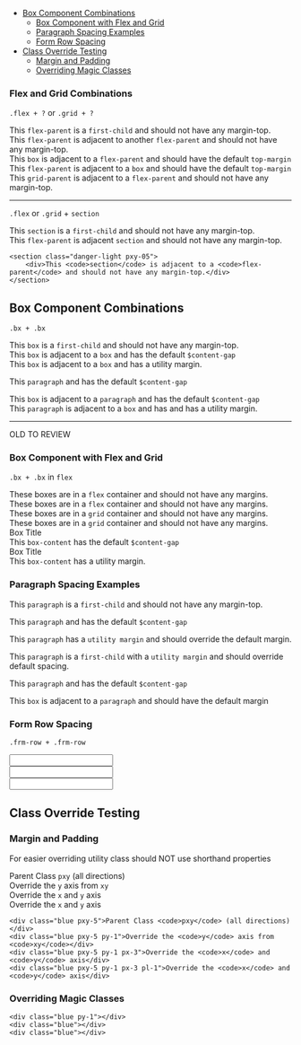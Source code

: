 <!-- MarkdownTOC -->

- [Box Component Combinations](#box-component-combinations)
    - [Box Component with Flex and Grid](#box-component-with-flex-and-grid)
    - [Paragraph Spacing Examples](#paragraph-spacing-examples)
    - [Form Row Spacing](#form-row-spacing)
- [Class Override Testing](#class-override-testing)
    - [Margin and Padding](#margin-and-padding)
    - [Overriding Magic Classes](#overriding-magic-classes)

<!-- /MarkdownTOC -->

### Flex and Grid Combinations

`.flex + ?` or `.grid + ?`
<div class="bdr bdr-red pxy-025">
    <div class="flex danger-light pxy-05">
        <div>This <code>flex-parent</code> is a <code>first-child</code> and should not have any margin-top.</div>
    </div>
    <div class="flex danger-light pxy-05">
        <div>This <code>flex-parent</code> is adjacent to another <code>flex-parent</code> and should not have any margin-top.</div>
    </div>
    <div class="bx success-light pxy-05">
        <div>This <code>box</code> is adjacent to a <code>flex-parent</code> and should have the default <code>top-margin</code></div>
    </div>
    <div class="flex success-light pxy-05">
        <div>This <code>flex-parent</code> is adjacent to a <code>box</code> and should have the default <code>top-margin</code></div>
    </div>
    <div class="grid danger-light pxy-05">
        <div>This <code>grid-parent</code> is adjacent to a <code>flex-parent</code> and should not have any margin-top.</div>
    </div>
</div>

<hr>

`.flex` or `.grid` + `section`

<div class="bdr bdr-blue pxy-025">
    <section class="danger-light pxy-05">
        <div>This <code>section</code> is a <code>first-child</code> and should not have any margin-top.</div>
    </section>
    <div class="flex danger-light pxy-05">
        <div>This <code>flex-parent</code> is adjacent <code>section</code> and should not have any margin-top.</div>
    </div>

    <section class="danger-light pxy-05">
        <div>This <code>section</code> is adjacent to a <code>flex-parent</code> and should not have any margin-top.</div>
    </section>

</div>


<a id="box-component-combinations"></a>
## Box Component Combinations

`.bx + .bx`
<div class="bdr bdr-red pxy-025">
    <div class="bx pxy-05">This <code>box</code> is a <code>first-child</code> and should not have any margin-top.</div>
    <div class="bx pxy-05">This <code>box</code> is adjacent to a <code>box</code> and has the default <code>$content-gap</code></div>
    <div class="bx pxy-05 mt-05">This <code>box</code> is adjacent to a <code>box</code> and has a <span class="txt-green">utility margin</span>.</div>
    <p>This <code>paragraph</code> and has the default <code>$content-gap</code></p>
    <div class="bx pxy-05">This <code>box</code> is adjacent to a <code>paragraph</code> and has the default <code>$content-gap</code></div>
    <div class="bx pxy-05 mt-05">This <code>paragraph</code> is adjacent to a <code>box</code> and has and has a <span class="txt-green">utility margin</span>.</div>
</div>


---

OLD TO REVIEW



<a id="box-component-with-flex-and-grid"></a>
### Box Component with Flex and Grid

`.bx + .bx` in `flex`
<div class="bdr bdr-red pxy-025 flex gg">
    <div class="bx pxy-05">These boxes are in a <code>flex</code> container and should not have any margins.</div>
    <div class="bx pxy-05">These boxes are in a <code>flex</code> container and should not have any margins.</div>
</div>

<div class="bdr bdr-red pxy-025 grid cols-2">
    <div class="bx pxy-05">These boxes are in a <code>grid</code> container and should not have any margins.</div>
    <div class="bx pxy-05">These boxes are in a <code>grid</code> container and should not have any margins.</div>
</div>


<div class="bdr bdr-red pxy-025 grid cols-2">
    <div class="bx pxy-05">
        <div class="bx-title">Box Title</div>
        <div class="bx-content">
            This <code>box-content</code> has the default <code>$content-gap</code>
        </div>
    </div>
    <div class="bx pxy-05">
        <div class="bx-title">Box Title</div>
        <div class="bx-content mt-05">
            This <code>box-content</code> has a <span class="txt-green">utility margin</span>.</div>
    </div>
</div>



<a id="paragraph-spacing-examples"></a>
### Paragraph Spacing Examples
<div class="bx pxy-025 bdr-orange">
    <p>This <code>paragraph</code> is a <code>first-child</code> and should not have any margin-top.</p>
    <p>This <code>paragraph</code> and has the default <code>$content-gap</code></p>
    <p class="mt-025">This <code>paragraph</code> has a <code><span class="txt-green">utility margin</span></code> and should override the default margin.</p>
</div>

<div class="bx pxy-025 bdr-orange">
    <p class="mt-3">This <code>paragraph</code> is a <code>first-child</code> with a <code><span class="txt-green">utility margin</span></code> and should override default spacing.</p>
    <p>This <code>paragraph</code> and has the default <code>$content-gap</code></p>
    <div class="bx">This <code>box</code> is adjacent to a <code>paragraph</code> and should have the default margin</div>
</div>

<a id="form-row-spacing"></a>
### Form Row Spacing

`.frm-row + .frm-row`
<div class="bx pxy-025 bdr-orange">
    <div class="frm-row"><input type="text"></div>
    <div class="frm-row mt-05"><input type="text"></div>
    <div class="frm-row"><input type="text"></div>
</div>


<a id="class-override-testing"></a>
## Class Override Testing

<a id="margin-and-padding"></a>
### Margin and Padding


For easier overriding utility class should NOT use shorthand properties

<div class="blue pxy-5">Parent Class <code>pxy</code> (all directions)</div>
<div class="blue pxy-5 py-1">Override the <code>y</code> axis from <code>xy</code></div>
<div class="blue pxy-5 py-1 px-3">Override the <code>x</code> and <code>y</code> axis</div>
<div class="blue pxy-5 py-1 px-3 pl-1">Override the <code>x</code> and <code>y</code> axis</div>

    <div class="blue pxy-5">Parent Class <code>pxy</code> (all directions)</div>
    <div class="blue pxy-5 py-1">Override the <code>y</code> axis from <code>xy</code></div>
    <div class="blue pxy-5 py-1 px-3">Override the <code>x</code> and <code>y</code> axis</div>
    <div class="blue pxy-5 py-1 px-3 pl-1">Override the <code>x</code> and <code>y</code> axis</div>

<a id="overriding-magic-classes"></a>
### Overriding Magic Classes


<div class="c-py-5-3-2">

    <div class="blue py-1"></div>
    <div class="blue"></div>
    <div class="blue"></div>
</div>
